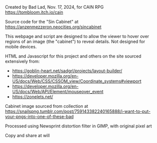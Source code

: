 Created by Bad Lad, Nov. 17, 2024, for CAIN RPG https://tombloom.itch.io/cain

Source code for the "Sin Cabinet" at https://anzenmezzeron.neocities.org/sincabinet

This webpage and script are designed to allow the viewer to hover over regions of an image (the "cabinet") to reveal details. Not designed for mobile devices.

HTML and Javascript for this project and others on the site sourced extensively from:
- https://goblin-heart.net/sadgrl/projects/layout-builder/
- https://developer.mozilla.org/en-US/docs/Web/CSS/CSSOM_view/Coordinate_systems#viewport
- https://developer.mozilla.org/en-US/docs/Web/API/Element/mouseover_event
- https://zonelets.net/

Cabinet image sourced from collection at https://snailspng.tumblr.com/post/759143382240165888/i-want-to-put-your-pngs-into-one-of-these-bad

Processed using Newsprint distortion filter in GIMP, with original pixel art

Copy and share at will
